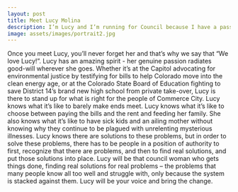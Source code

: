 ```yaml
---
layout: post
title: Meet Lucy Molina
description: I’m Lucy and I’m running for Council because I have a passion for people, and I believe it’s time that people like me have a voice and a seat at the table without having to bring my own chair. I want to represent you because I know your struggles in trying to make ends meet in a world that seems to make life difficult for people who are disadvantaged and may never have the same opportunities so accessible to others, especially a people of color. Running for office was not something I had in my plans. But after being approached by many friends and colleagues urging me to run, I decided I had to step up and say yes. I’ll admit, it wasn’t an easy decision to make. I am not a person of means. I have never worked in government. I don’t have special connections. I just know when things need to be better than they are, and I want to help to make those changes for the people that may not always be seen as deserving. I have always been an activist, while encouraging others to be courageous, get involved, and stand up for what’s right. Now is our time, and I encourage you to join me.
image: assets/images/portrait2.jpg
---
```


Once you meet Lucy, you’ll never forget her and that’s why we say that “We love Lucy!”. Lucy has an amazing spirit - her genuine passion radiates good-will wherever she goes. Whether it’s at the Capitol advocating for environmental justice by testifying for bills to help Colorado move into the clean energy age, or at the Colorado State Board of Education fighting to save District 14’s brand new high school from private take-over, Lucy is there to stand up for what is right for the people of Commerce City. Lucy knows what it’s like to barely make ends meet. Lucy knows what it’s like to choose between paying the bills and the rent and feeding her family. She also knows what it’s like to have sick kids and an ailing mother without knowing why they continue to be plagued with unrelenting mysterious illnesses. Lucy knows there are solutions to these problems, but in order to solve these problems, there has to be people in a position of authority to first, recognize that there are problems, and then to find real solutions, and put those solutions into place. Lucy will be that council woman who gets things done, finding real solutions for real problems – the problems that many people know all too well and struggle with, only because the system is stacked against them. Lucy will be your voice and bring the change.    
